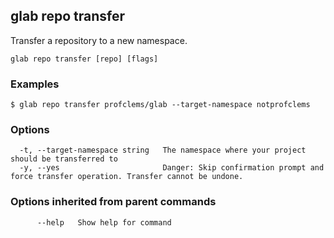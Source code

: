 ## glab repo transfer

Transfer a repository to a new namespace.

```
glab repo transfer [repo] [flags]
```

### Examples

```
$ glab repo transfer profclems/glab --target-namespace notprofclems

```

### Options

```
  -t, --target-namespace string   The namespace where your project should be transferred to
  -y, --yes                       Danger: Skip confirmation prompt and force transfer operation. Transfer cannot be undone.
```

### Options inherited from parent commands

```
      --help   Show help for command
```

